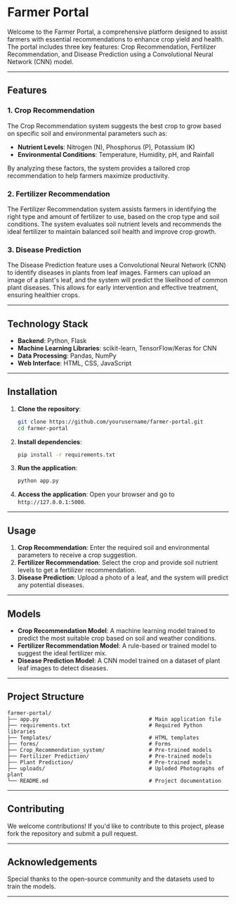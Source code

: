 
# Farmer Portal

Welcome to the Farmer Portal, a comprehensive platform designed to assist farmers with essential recommendations to enhance crop yield and health. The portal includes three key features: Crop Recommendation, Fertilizer Recommendation, and Disease Prediction using a Convolutional Neural Network (CNN) model.

---

## Features

### 1. Crop Recommendation
The Crop Recommendation system suggests the best crop to grow based on specific soil and environmental parameters such as:
- **Nutrient Levels**: Nitrogen (N), Phosphorus (P), Potassium (K)
- **Environmental Conditions**: Temperature, Humidity, pH, and Rainfall

By analyzing these factors, the system provides a tailored crop recommendation to help farmers maximize productivity.

### 2. Fertilizer Recommendation
The Fertilizer Recommendation system assists farmers in identifying the right type and amount of fertilizer to use, based on the crop type and soil conditions. The system evaluates soil nutrient levels and recommends the ideal fertilizer to maintain balanced soil health and improve crop growth.

### 3. Disease Prediction
The Disease Prediction feature uses a Convolutional Neural Network (CNN) to identify diseases in plants from leaf images. Farmers can upload an image of a plant's leaf, and the system will predict the likelihood of common plant diseases. This allows for early intervention and effective treatment, ensuring healthier crops.

---

## Technology Stack

- **Backend**: Python, Flask
- **Machine Learning Libraries**: scikit-learn, TensorFlow/Keras for CNN
- **Data Processing**: Pandas, NumPy
- **Web Interface**: HTML, CSS, JavaScript

---

## Installation

1. **Clone the repository**:
   ```bash
   git clone https://github.com/yourusername/farmer-portal.git
   cd farmer-portal
   ```

2. **Install dependencies**:
   ```bash
   pip install -r requirements.txt
   ```

3. **Run the application**:
   ```bash
   python app.py
   ```

4. **Access the application**:
   Open your browser and go to `http://127.0.0.1:5000`.

---

## Usage

1. **Crop Recommendation**: Enter the required soil and environmental parameters to receive a crop suggestion.
2. **Fertilizer Recommendation**: Select the crop and provide soil nutrient levels to get a fertilizer recommendation.
3. **Disease Prediction**: Upload a photo of a leaf, and the system will predict any potential diseases.

---

## Models

- **Crop Recommendation Model**: A machine learning model trained to predict the most suitable crop based on soil and weather conditions.
- **Fertilizer Recommendation Model**: A rule-based or trained model to suggest the ideal fertilizer mix.
- **Disease Prediction Model**: A CNN model trained on a dataset of plant leaf images to detect diseases.

---

## Project Structure

```plaintext
farmer-portal/
├── app.py                                   # Main application file
├── requirements.txt                         # Required Python libraries
├── Templates/                               # HTML templates
├── forms/                                   # Forms
├── Crop_Recommendation_system/              # Pre-trained models
├── Fertilizer Prediction/                   # Pre-trained models
├── Plant Prediction/                        # Pre-trained models
├── uploads/                                 # Uploded Photographs of plant
└── README.md                                # Project documentation
```

---

## Contributing

We welcome contributions! If you'd like to contribute to this project, please fork the repository and submit a pull request.

---

## Acknowledgements

Special thanks to the open-source community and the datasets used to train the models.

---
